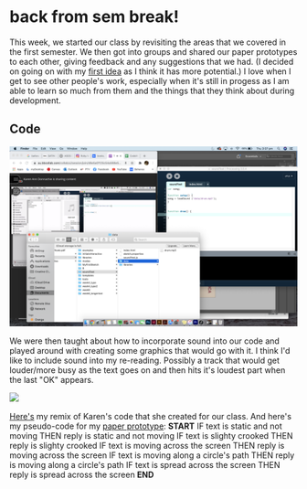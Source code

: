 # back from sem break!


This week, we started our class by revisiting the areas that we covered in the first semester. We then got into groups and shared our paper prototypes to each other, giving feedback and any suggestions that we had. (I decided on going on with my [first idea](https://robymanlongat.github.io/c0dewords/week06/trial1) as I think it has more potential.) I love when I get to see other people's work, especially when it's still in progess as I am able to learn  so much from them and the things that they think about during development. 

## Code

![](week7.jpg)

We were then taught about how to incorporate sound into our code and played around with creating some graphics that would go with it. I think I'd like to include sound into my re-reading. Possibly a track that would get louder/more busy as the text goes on and then hits it's loudest part when the last "OK" appears.


![](remix.jpg)

[Here's](https://robymanlongat.github.io/c0dewords/week07/week7remix) my remix of Karen's code that she created for our class. And here's my pseudo-code for my [paper prototype](https://github.com/robymanlongat/c0dewords/blob/master/week06/trial1.gif): **START** IF text is static and not moving   THEN reply is static and not moving IF text is slighty crooked THEN reply is slighty crooked IF text is moving across the screen THEN reply is moving across the screen IF text is moving along a circle's path THEN reply is moving along a circle's path IF text is spread across the screen THEN reply is spread across the screen **END**
